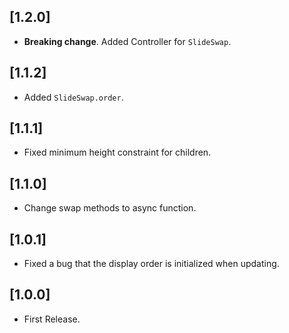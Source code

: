 ## [1.2.0]
- **Breaking change**. Added Controller for `SlideSwap`.

## [1.1.2]
- Added `SlideSwap.order`.

## [1.1.1]
- Fixed minimum height constraint for children.

## [1.1.0]
- Change swap methods to async function.

## [1.0.1]
- Fixed a bug that the display order is initialized when updating.

## [1.0.0]
- First Release.
